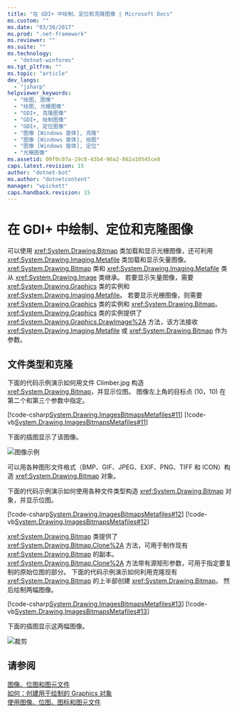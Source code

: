 ```yaml
---
title: "在 GDI+ 中绘制、定位和克隆图像 | Microsoft Docs"
ms.custom: ""
ms.date: "03/30/2017"
ms.prod: ".net-framework"
ms.reviewer: ""
ms.suite: ""
ms.technology: 
  - "dotnet-winforms"
ms.tgt_pltfrm: ""
ms.topic: "article"
dev_langs: 
  - "jsharp"
helpviewer_keywords: 
  - "绘图, 图像"
  - "绘图, 光栅图像"
  - "GDI+, 克隆图像"
  - "GDI+, 绘制图像"
  - "GDI+, 定位图像"
  - "图像 [Windows 窗体], 克隆"
  - "图像 [Windows 窗体], 绘图"
  - "图像 [Windows 窗体], 定位"
  - "光栅图像"
ms.assetid: 09f0c07a-19c0-43b4-90a2-862a10545ce8
caps.latest.revision: 15
author: "dotnet-bot"
ms.author: "dotnetcontent"
manager: "wpickett"
caps.handback.revision: 15
---
```

# 在 GDI+ 中绘制、定位和克隆图像
可以使用 <xref:System.Drawing.Bitmap> 类加载和显示光栅图像，还可利用 <xref:System.Drawing.Imaging.Metafile> 类加载和显示矢量图像。  <xref:System.Drawing.Bitmap> 类和 <xref:System.Drawing.Imaging.Metafile> 类从 <xref:System.Drawing.Image> 类继承。  若要显示矢量图像，需要 <xref:System.Drawing.Graphics> 类的实例和 <xref:System.Drawing.Imaging.Metafile>。  若要显示光栅图像，则需要 <xref:System.Drawing.Graphics> 类的实例和 <xref:System.Drawing.Bitmap>。  <xref:System.Drawing.Graphics> 类的实例提供了 <xref:System.Drawing.Graphics.DrawImage%2A> 方法，该方法接收 <xref:System.Drawing.Imaging.Metafile> 或 <xref:System.Drawing.Bitmap> 作为参数。  
  
## 文件类型和克隆  
 下面的代码示例演示如何用文件 Climber.jpg 构造 <xref:System.Drawing.Bitmap>，并显示位图。  图像左上角的目标点 \(10，10\) 在第二个和第三个参数中指定。  
  
 [!code-csharp[System.Drawing.ImagesBitmapsMetafiles#11](../../../../samples/snippets/csharp/VS_Snippets_Winforms/System.Drawing.ImagesBitmapsMetafiles/CS/Class1.cs#11)]
 [!code-vb[System.Drawing.ImagesBitmapsMetafiles#11](../../../../samples/snippets/visualbasic/VS_Snippets_Winforms/System.Drawing.ImagesBitmapsMetafiles/VB/Class1.vb#11)]  
  
 下面的插图显示了该图像。  
  
 ![图像示例](../../../../docs/framework/winforms/advanced/media/aboutgdip03-art04.png "AboutGdip03\_Art04")  
  
 可以用各种图形文件格式（BMP、GIF、JPEG、EXIF、PNG、TIFF 和 ICON）构造 <xref:System.Drawing.Bitmap> 对象。  
  
 下面的代码示例演示如何使用各种文件类型构造 <xref:System.Drawing.Bitmap> 对象，并显示位图。  
  
 [!code-csharp[System.Drawing.ImagesBitmapsMetafiles#12](../../../../samples/snippets/csharp/VS_Snippets_Winforms/System.Drawing.ImagesBitmapsMetafiles/CS/Class1.cs#12)]
 [!code-vb[System.Drawing.ImagesBitmapsMetafiles#12](../../../../samples/snippets/visualbasic/VS_Snippets_Winforms/System.Drawing.ImagesBitmapsMetafiles/VB/Class1.vb#12)]  
  
 <xref:System.Drawing.Bitmap> 类提供了 <xref:System.Drawing.Bitmap.Clone%2A> 方法，可用于制作现有 <xref:System.Drawing.Bitmap> 的副本。  <xref:System.Drawing.Bitmap.Clone%2A> 方法带有源矩形参数，可用于指定要复制的原始位图的部分。  下面的代码示例演示如何利用克隆现有 <xref:System.Drawing.Bitmap> 的上半部创建 <xref:System.Drawing.Bitmap>。  然后绘制两幅图像。  
  
 [!code-csharp[System.Drawing.ImagesBitmapsMetafiles#13](../../../../samples/snippets/csharp/VS_Snippets_Winforms/System.Drawing.ImagesBitmapsMetafiles/CS/Class1.cs#13)]
 [!code-vb[System.Drawing.ImagesBitmapsMetafiles#13](../../../../samples/snippets/visualbasic/VS_Snippets_Winforms/System.Drawing.ImagesBitmapsMetafiles/VB/Class1.vb#13)]  
  
 下面的插图显示这两幅图像。  
  
 ![裁剪](../../../../docs/framework/winforms/advanced/media/aboutgdip03-art05.png "AboutGdip03\_Art05")  
  
## 请参阅  
 [图像、位图和图元文件](../../../../docs/framework/winforms/advanced/images-bitmaps-and-metafiles.md)   
 [如何：创建用于绘制的 Graphics 对象](../../../../docs/framework/winforms/advanced/how-to-create-graphics-objects-for-drawing.md)   
 [使用图像、位图、图标和图元文件](../../../../docs/framework/winforms/advanced/working-with-images-bitmaps-icons-and-metafiles.md)